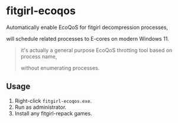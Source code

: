 # fitgirl-ecoqos

Automatically enable EcoQoS for fitgirl decompression processes,

will schedule related processes to E-cores on modern Windows 11.

> it's actually a general purpose EcoQoS throtting tool based on process name,
>
> without enumerating processes.

## Usage

1. Right-click `fitgirl-ecoqos.exe`.
2. Run as administrator.
3. Install any fitgirl-repack games.
